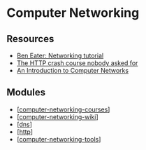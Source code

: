 Computer Networking
===

Resources
---

- [Ben Eater: Networking tutorial][1]
- [The HTTP crash course nobody asked for][2]
- [An Introduction to Computer Networks][3]

<!-- Links -->
[1]: https://www.youtube.com/playlist?list=PLowKtXNTBypH19whXTVoG3oKSuOcw_XeW
[2]: https://fasterthanli.me/articles/the-http-crash-course-nobody-asked-for
[3]: https://intronetworks.cs.luc.edu/

<!-- Links end -->


Modules
---

- [[computer-networking-courses]]
- [[computer-networking-wiki]]
- [[dns]]
- [[http]]
- [[computer-networking-tools]]

[//begin]: # "Autogenerated link references for markdown compatibility"
[computer-networking-courses]: computer-networking-courses/computer-networking-courses.md "Computer Networking Courses"
[computer-networking-wiki]: wiki/computer-networking-wiki.md "Computer Networking Wiki"
[dns]: dns/dns.md "DNS"
[http]: http/http.md "HTTP"
[computer-networking-tools]: computer-networking-tools/computer-networking-tools.md "Computer Networking Tools"
[//end]: # "Autogenerated link references"
[//begin]: # "Autogenerated link references for markdown compatibility"
[computer-networking-courses]: computer-networking-courses/computer-networking-courses.md "Computer Networking Courses"
[computer-networking-wiki]: wiki/computer-networking-wiki.md "Computer Networking Wiki"
[dns]: dns/dns.md "DNS"
[http]: http/http.md "HTTP"
[computer-networking-tools]: computer-networking-tools/computer-networking-tools.md "Computer Networking Tools"
[//end]: # "Autogenerated link references"
